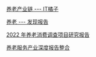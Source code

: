 [养老产业链 --- IT橘子](https://www.itjuzi.com/search?data=%E5%85%BB%E8%80%81)


[养老 --- 发现报告](https://www.fxbaogao.com/rp?keywords=%E5%85%BB%E8%80%81&order=2&nop=-1)


[2022 年养老消费调查项目研究报告](https://www.fxbaogao.com/view?id=3665495&query=%7B%22keywords%22%3A%22%E5%85%BB%E8%80%81%22%7D&index=0&pid=)

[养老服务产业深度报告整合](https://zhuanlan.zhihu.com/p/355288333)

